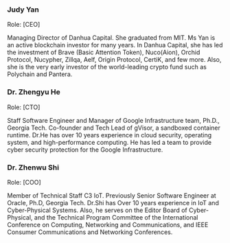 ### Judy Yan
Role: [CEO]

Managing Director of Danhua Capital. She graduated from MIT. Ms Yan is an active blockchain investor for many years. In Danhua Capital, she has led the investment of Brave (Basic Attention Token), Nuco(Aion), Orchid Protocol, Nucypher, Zillqa, Aelf, Origin Protocol, CertiK, and few more. Also, she is the very early investor of the world-leading crypto fund such as Polychain and Pantera.


### Dr. Zhengyu He
Role: [CTO]

Staff Software Engineer and Manager of Google Infrastructure team, Ph.D., Georgia Tech. Co-founder and Tech Lead of gVisor, a sandboxed container runtime. Dr.He has over 10 years experience in cloud security, operating system, and high-performance computing. He has led a team to provide cyber security protection for the Google Infrastructure.


### Dr. Zhenwu Shi
Role: [COO]

Member of Technical Staff C3 IoT. Previously Senior Software Engineer at Oracle, Ph.D, Georgia Tech. Dr.Shi has Over 10 years experience in IoT and Cyber-Physical Systems. Also, he serves on the Editor Board of Cyber-Physical, and the Technical Program Committee of the International Conference on Computing, Networking and Communications, and IEEE Consumer Communications and Networking Conferences.
